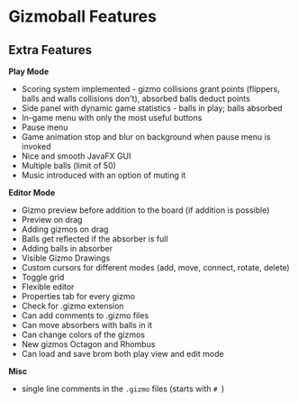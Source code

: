 # Gizmoball Features

## Extra Features

**Play Mode**

* Scoring system implemented - gizmo collisions grant points
 (flippers, balls and walls collisions don't), absorbed balls deduct points
* Side panel with dynamic game statistics - balls in play; balls absorbed
* In-game menu with only the most useful buttons
* Pause menu
* Game animation stop and blur on background when pause menu is invoked 
* Nice and smooth JavaFX GUI
* Multiple balls (limit of 50)
* Music introduced with an option of muting it 


**Editor Mode**

* Gizmo preview before addition to the board (if addition is possible) 
* Preview on drag 
* Adding gizmos on drag
* Balls get reflected if the absorber is full
* Adding balls in absorber
* Visible Gizmo Drawings
* Custom cursors for different modes (add, move, connect, rotate, delete)
* Toggle grid
* Flexible editor
* Properties tab for every gizmo
* Check for .gizmo extension
* Can add comments to .gizmo files
* Can move absorbers with balls in it
* Can change colors of the gizmos
* New gizmos Octagon and Rhombus
* Can load and save brom both play view and edit mode

**Misc**

* single line comments in the `.gizmo` files (starts with `# `)